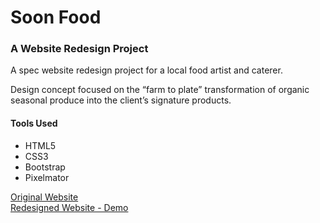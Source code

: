 # Soon Food
### A Website Redesign Project

A spec website redesign project for a local food artist and caterer.

Design concept focused on the “farm to plate” transformation of organic seasonal produce into the client’s signature products.

#### Tools Used
* HTML5
* CSS3
* Bootstrap
* Pixelmator

[Original Website](http://www.soo-nfood.com/)<br>
[Redesigned Website - Demo](https://tinuola.github.io/soon-food/)
